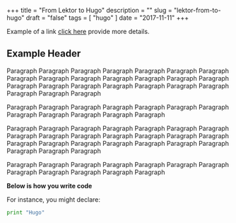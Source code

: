+++
title = "From Lektor to Hugo"
description = ""
slug = "lektor-from-to-hugo"
draft = "false"
tags = [
    "hugo"
]
date = "2017-11-11"
+++

Example of a link [click here](https://news.ycombinator.com) provide more details.

## Example Header

Paragraph Paragraph Paragraph Paragraph Paragraph Paragraph
Paragraph Paragraph Paragraph Paragraph Paragraph Paragraph
Paragraph Paragraph Paragraph Paragraph Paragraph Paragraph
Paragraph Paragraph Paragraph Paragraph Paragraph Paragraph

Paragraph Paragraph Paragraph Paragraph Paragraph Paragraph
Paragraph Paragraph Paragraph Paragraph Paragraph Paragraph

Paragraph Paragraph Paragraph Paragraph Paragraph Paragraph
Paragraph Paragraph Paragraph Paragraph Paragraph Paragraph
Paragraph Paragraph Paragraph Paragraph Paragraph Paragraph
Paragraph Paragraph Paragraph Paragraph Paragraph Paragraph

Paragraph Paragraph Paragraph Paragraph Paragraph Paragraph
Paragraph Paragraph Paragraph Paragraph Paragraph Paragraph

**Below is how you write code**

For instance, you might declare:

```python
print "Hugo"
```

